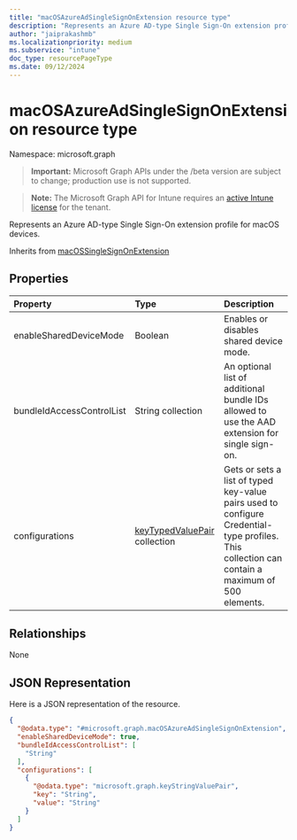 ```yaml
---
title: "macOSAzureAdSingleSignOnExtension resource type"
description: "Represents an Azure AD-type Single Sign-On extension profile for macOS devices."
author: "jaiprakashmb"
ms.localizationpriority: medium
ms.subservice: "intune"
doc_type: resourcePageType
ms.date: 09/12/2024
---
```


# macOSAzureAdSingleSignOnExtension resource type

Namespace: microsoft.graph

> **Important:** Microsoft Graph APIs under the /beta version are subject to change; production use is not supported.

> **Note:** The Microsoft Graph API for Intune requires an [active Intune license](https://go.microsoft.com/fwlink/?linkid=839381) for the tenant.

Represents an Azure AD-type Single Sign-On extension profile for macOS devices.


Inherits from [macOSSingleSignOnExtension](../resources/intune-deviceconfig-macossinglesignonextension.md)

## Properties
|Property|Type|Description|
|:---|:---|:---|
|enableSharedDeviceMode|Boolean|Enables or disables shared device mode.|
|bundleIdAccessControlList|String collection|An optional list of additional bundle IDs allowed to use the AAD extension for single sign-on.|
|configurations|[keyTypedValuePair](../resources/intune-deviceconfig-keytypedvaluepair.md) collection|Gets or sets a list of typed key-value pairs used to configure Credential-type profiles. This collection can contain a maximum of 500 elements.|

## Relationships
None

## JSON Representation
Here is a JSON representation of the resource.
<!-- {
  "blockType": "resource",
  "@odata.type": "microsoft.graph.macOSAzureAdSingleSignOnExtension"
}
-->
``` json
{
  "@odata.type": "#microsoft.graph.macOSAzureAdSingleSignOnExtension",
  "enableSharedDeviceMode": true,
  "bundleIdAccessControlList": [
    "String"
  ],
  "configurations": [
    {
      "@odata.type": "microsoft.graph.keyStringValuePair",
      "key": "String",
      "value": "String"
    }
  ]
}
```

